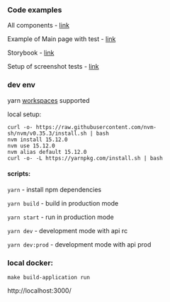 ### Code examples

All components - [link](https://github.com/secondtonone/reference-blog/tree/main/application/src/components)

Example of Main page with test - [link](https://github.com/secondtonone/reference-blog/tree/main/application/src/components/templates/main-default)

Storybook - [link](https://github.com/secondtonone/reference-blog/tree/main/storybook)

Setup of screenshot tests - [link](https://github.com/secondtonone/reference-blog/tree/main/backstop)

### dev env
yarn [workspaces](https://classic.yarnpkg.com/en/docs/workspaces/) supported 

local setup:
```
curl -o- https://raw.githubusercontent.com/nvm-sh/nvm/v0.35.3/install.sh | bash 
nvm install 15.12.0
nvm use 15.12.0
nvm alias default 15.12.0 
curl -o- -L https://yarnpkg.com/install.sh | bash
```

#### scripts:  
`yarn` - install npm dependencies

`yarn build` - build in production mode

`yarn start` - run in production mode

`yarn dev` - development mode with api rc

`yarn dev:prod` - development mode with api prod

### local docker:
```
make build-application run
```

http://localhost:3000/  
